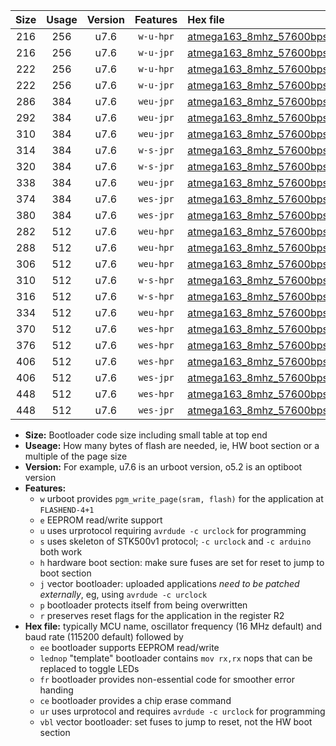 |Size|Usage|Version|Features|Hex file|
|:-:|:-:|:-:|:-:|:--|
|216|256|u7.6|`w-u-hpr`|[atmega163_8mhz_57600bps_ur.hex](https://raw.githubusercontent.com/stefanrueger/urboot/main/atmega163_8mhz_57600bps_ur.hex)|
|216|256|u7.6|`w-u-jpr`|[atmega163_8mhz_57600bps_ur_vbl.hex](https://raw.githubusercontent.com/stefanrueger/urboot/main/atmega163_8mhz_57600bps_ur_vbl.hex)|
|222|256|u7.6|`w-u-hpr`|[atmega163_8mhz_57600bps_lednop_ur.hex](https://raw.githubusercontent.com/stefanrueger/urboot/main/atmega163_8mhz_57600bps_lednop_ur.hex)|
|222|256|u7.6|`w-u-jpr`|[atmega163_8mhz_57600bps_lednop_ur_vbl.hex](https://raw.githubusercontent.com/stefanrueger/urboot/main/atmega163_8mhz_57600bps_lednop_ur_vbl.hex)|
|286|384|u7.6|`weu-jpr`|[atmega163_8mhz_57600bps_ee_ur_vbl.hex](https://raw.githubusercontent.com/stefanrueger/urboot/main/atmega163_8mhz_57600bps_ee_ur_vbl.hex)|
|292|384|u7.6|`weu-jpr`|[atmega163_8mhz_57600bps_ee_lednop_ur_vbl.hex](https://raw.githubusercontent.com/stefanrueger/urboot/main/atmega163_8mhz_57600bps_ee_lednop_ur_vbl.hex)|
|310|384|u7.6|`weu-jpr`|[atmega163_8mhz_57600bps_ee_lednop_fr_ur_vbl.hex](https://raw.githubusercontent.com/stefanrueger/urboot/main/atmega163_8mhz_57600bps_ee_lednop_fr_ur_vbl.hex)|
|314|384|u7.6|`w-s-jpr`|[atmega163_8mhz_57600bps_vbl.hex](https://raw.githubusercontent.com/stefanrueger/urboot/main/atmega163_8mhz_57600bps_vbl.hex)|
|320|384|u7.6|`w-s-jpr`|[atmega163_8mhz_57600bps_lednop_vbl.hex](https://raw.githubusercontent.com/stefanrueger/urboot/main/atmega163_8mhz_57600bps_lednop_vbl.hex)|
|338|384|u7.6|`weu-jpr`|[atmega163_8mhz_57600bps_ee_lednop_fr_ce_ur_vbl.hex](https://raw.githubusercontent.com/stefanrueger/urboot/main/atmega163_8mhz_57600bps_ee_lednop_fr_ce_ur_vbl.hex)|
|374|384|u7.6|`wes-jpr`|[atmega163_8mhz_57600bps_ee_vbl.hex](https://raw.githubusercontent.com/stefanrueger/urboot/main/atmega163_8mhz_57600bps_ee_vbl.hex)|
|380|384|u7.6|`wes-jpr`|[atmega163_8mhz_57600bps_ee_lednop_vbl.hex](https://raw.githubusercontent.com/stefanrueger/urboot/main/atmega163_8mhz_57600bps_ee_lednop_vbl.hex)|
|282|512|u7.6|`weu-hpr`|[atmega163_8mhz_57600bps_ee_ur.hex](https://raw.githubusercontent.com/stefanrueger/urboot/main/atmega163_8mhz_57600bps_ee_ur.hex)|
|288|512|u7.6|`weu-hpr`|[atmega163_8mhz_57600bps_ee_lednop_ur.hex](https://raw.githubusercontent.com/stefanrueger/urboot/main/atmega163_8mhz_57600bps_ee_lednop_ur.hex)|
|306|512|u7.6|`weu-hpr`|[atmega163_8mhz_57600bps_ee_lednop_fr_ur.hex](https://raw.githubusercontent.com/stefanrueger/urboot/main/atmega163_8mhz_57600bps_ee_lednop_fr_ur.hex)|
|310|512|u7.6|`w-s-hpr`|[atmega163_8mhz_57600bps.hex](https://raw.githubusercontent.com/stefanrueger/urboot/main/atmega163_8mhz_57600bps.hex)|
|316|512|u7.6|`w-s-hpr`|[atmega163_8mhz_57600bps_lednop.hex](https://raw.githubusercontent.com/stefanrueger/urboot/main/atmega163_8mhz_57600bps_lednop.hex)|
|334|512|u7.6|`weu-hpr`|[atmega163_8mhz_57600bps_ee_lednop_fr_ce_ur.hex](https://raw.githubusercontent.com/stefanrueger/urboot/main/atmega163_8mhz_57600bps_ee_lednop_fr_ce_ur.hex)|
|370|512|u7.6|`wes-hpr`|[atmega163_8mhz_57600bps_ee.hex](https://raw.githubusercontent.com/stefanrueger/urboot/main/atmega163_8mhz_57600bps_ee.hex)|
|376|512|u7.6|`wes-hpr`|[atmega163_8mhz_57600bps_ee_lednop.hex](https://raw.githubusercontent.com/stefanrueger/urboot/main/atmega163_8mhz_57600bps_ee_lednop.hex)|
|406|512|u7.6|`wes-hpr`|[atmega163_8mhz_57600bps_ee_lednop_fr.hex](https://raw.githubusercontent.com/stefanrueger/urboot/main/atmega163_8mhz_57600bps_ee_lednop_fr.hex)|
|406|512|u7.6|`wes-jpr`|[atmega163_8mhz_57600bps_ee_lednop_fr_vbl.hex](https://raw.githubusercontent.com/stefanrueger/urboot/main/atmega163_8mhz_57600bps_ee_lednop_fr_vbl.hex)|
|448|512|u7.6|`wes-hpr`|[atmega163_8mhz_57600bps_ee_lednop_fr_ce.hex](https://raw.githubusercontent.com/stefanrueger/urboot/main/atmega163_8mhz_57600bps_ee_lednop_fr_ce.hex)|
|448|512|u7.6|`wes-jpr`|[atmega163_8mhz_57600bps_ee_lednop_fr_ce_vbl.hex](https://raw.githubusercontent.com/stefanrueger/urboot/main/atmega163_8mhz_57600bps_ee_lednop_fr_ce_vbl.hex)|

- **Size:** Bootloader code size including small table at top end
- **Useage:** How many bytes of flash are needed, ie, HW boot section or a multiple of the page size
- **Version:** For example, u7.6 is an urboot version, o5.2 is an optiboot version
- **Features:**
  + `w` urboot provides `pgm_write_page(sram, flash)` for the application at `FLASHEND-4+1`
  + `e` EEPROM read/write support
  + `u` uses urprotocol requiring `avrdude -c urclock` for programming
  + `s` uses skeleton of STK500v1 protocol; `-c urclock` and `-c arduino` both work
  + `h` hardware boot section: make sure fuses are set for reset to jump to boot section
  + `j` vector bootloader: uploaded applications *need to be patched externally*, eg, using `avrdude -c urclock`
  + `p` bootloader protects itself from being overwritten
  + `r` preserves reset flags for the application in the register R2
- **Hex file:** typically MCU name, oscillator frequency (16 MHz default) and baud rate (115200 default) followed by
  + `ee` bootloader supports EEPROM read/write
  + `lednop` "template" bootloader contains `mov rx,rx` nops that can be replaced to toggle LEDs
  + `fr` bootloader provides non-essential code for smoother error handing
  + `ce` bootloader provides a chip erase command
  + `ur` uses urprotocol and requires `avrdude -c urclock` for programming
  + `vbl` vector bootloader: set fuses to jump to reset, not the HW boot section
